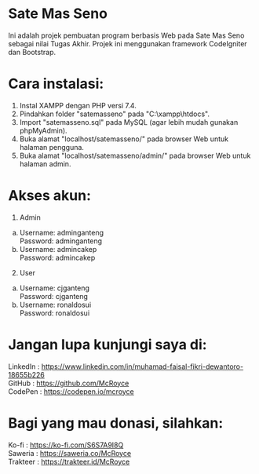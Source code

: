 # Sate Mas Seno
Ini adalah projek pembuatan program berbasis Web pada Sate Mas Seno sebagai nilai Tugas Akhir.
Projek ini menggunakan framework CodeIgniter dan Bootstrap.

# Cara instalasi:
1. Instal XAMPP dengan PHP versi 7.4.
2. Pindahkan folder "satemasseno" pada "C:\xampp\htdocs\".
3. Import "satemasseno.sql" pada MySQL (agar lebih mudah gunakan phpMyAdmin).
4. Buka alamat "localhost/satemasseno/" pada browser Web untuk halaman pengguna.
5. Buka alamat "localhost/satemasseno/admin/" pada browser Web untuk halaman admin.

# Akses akun:
1. Admin<br>
<ol type="a">
   <li>Username: adminganteng</li>
      Password: adminganteng<br>
   <li>Username: admincakep</li>
      Password: admincakep<br>
</ol>

2. User<br>
<ol type="a">
   <li>Username: cjganteng</li>
      Password: cjganteng<br>
   <li>Username: ronaldosui</li>
      Password: ronaldosui<br>
</ol>

# Jangan lupa kunjungi saya di:
LinkedIn : https://www.linkedin.com/in/muhamad-faisal-fikri-dewantoro-18655b226<br>
GitHub   : https://github.com/McRoyce<br>
CodePen  : https://codepen.io/mcroyce<br>

# Bagi yang mau donasi, silahkan:
Ko-fi    : https://ko-fi.com/S6S7A9I8Q<br>
Saweria  : https://saweria.co/McRoyce<br>
Trakteer : https://trakteer.id/McRoyce<br>
